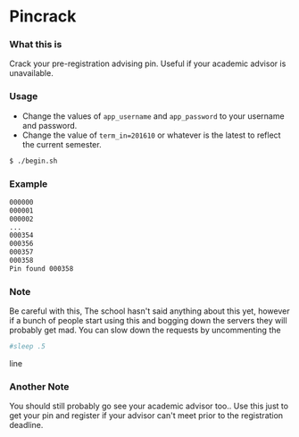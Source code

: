 # Pincrack

### What this is

Crack your pre-registration advising pin. Useful if your academic advisor is unavailable.

### Usage

- Change the values of `app_username` and `app_password` to your username and password.
- Change the value of `term_in=201610` or whatever is the latest to reflect the current semester.

```sh
$ ./begin.sh
```

### Example

```sh
000000
000001
000002
...
000354
000356
000357
000358
Pin found 000358
```

### Note 
Be careful with this, The school hasn't said anything about this yet, however if a bunch of people start using this and bogging down the servers they will probably get mad. You can slow down the requests by uncommenting the 

```sh
#sleep .5
```
line 

### Another Note
You should still probably go see your academic advisor too.. Use this just to get your pin and register if your advisor can't meet prior to the registration deadline.
